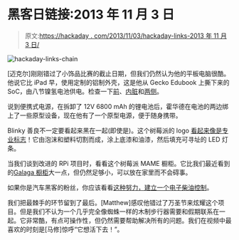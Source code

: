 # 黑客日链接:2013 年 11 月 3 日

> 原文:[https://hackaday . com/2013/11/03/hackaday-links-2013 年 11 月 3 日/](https://hackaday.com/2013/11/03/hackaday-links-november-3-2013/)

![hackaday-links-chain](../Images/da184e9bde007f88b719f5aafc440574.png)

[迈克尔]刚刚错过了小饰品比赛的截止日期，但我们仍然认为他的平板电脑很酷。他说它比 iPad 早，使用定制的铝制外壳，这是他从 Gecko Edubook 上撕下来的 SoC，由八节镍氢电池供电。检查一下[前](http://hackaday.com/wp-content/uploads/2013/11/trinket_fatblet_front.jpg)、[内脏](http://hackaday.com/wp-content/uploads/2013/11/trinket_fatblet_inside.jpg)和[两侧](http://hackaday.com/wp-content/uploads/2013/11/trinket_fatblet_sides.jpg)。

说到便携式电源，在拆卸了 12V 6800 mAh 的锂电池后，霍华德在电池的两边绑上了一些原型设备，现在他有了一个原型电源，便于随身携带。

Blinky 善良不一定要看起来黑在一起(即使是)。这个树莓派的 logo [看起来像是专业标志](http://ioiopi.com/raspberry-pi-logo-controlled-and-executed-by-pi-arduino-and-a-strip-of-96-rgb-leds/)！它由泡沫和塑料切割而成，涂上底漆和油漆，然后填充可寻址的 LED 灯条。

当我们谈到改进的 RPi 项目时，看看这个树莓派 MAME 橱柜。它比我们最近看到的[Galaga 橱柜](http://hackaday.com/2013/10/14/galaga-mini-cabinet-using-a-nintendo-ds/)大一点，但仍然足够小，可以放在家里而不会碍事。

如果你是汽车黑客的粉丝，你应该看看[这种努力，建立一个电子柴油控制](http://dmn.kuulalaakeri.org/dmn-edc/)。

我们把最棘手的环节留到了最后。[Matthew]感叹他错过了万圣节来炫耀这个项目。但是我们不认为一个几乎完全像蜘蛛一样的木制步行器需要和假期联系在一起。它非常酷，有点可操作性，但仍然需要帮助解决所有的问题。我们在视频中最喜欢的时刻是[马修]惊呼“它想活下去！”。